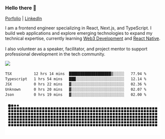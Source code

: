 <h3 align="left">Hello there 👋</h3>

<a align="left" href="https://shamah.dev">Porfolio</a> | <a href="https://www.linkedin.com/in/shamahdev/">LinkedIn</a>

I am a frontend engineer specializing in React, Next.js, and TypeScript. I build web applications and explore emerging technologies to expand my technical expertise, currently learning [Web3 Development](https://www.web3.university) and [React Native](https://reactnative.dev/).<br><br>I also volunteer as a speaker, facilitator, and project mentor to support professional development in the tech community.

<div align="left">
  <img src="https://skillicons.dev/icons?i=nextjs,react,ts,graphql,vite,gcp,supabase,docker,githubactions" height="36px" />
</div>

<!--START_SECTION:waka-->

```txt
TSX          12 hrs 14 mins  ███████████████████▒░░░░░   77.94 %
Typescript   1 hrs 54 mins   ███░░░░░░░░░░░░░░░░░░░░░░   12.14 %
JSX          0 hrs 22 mins   ▓░░░░░░░░░░░░░░░░░░░░░░░░   02.36 %
Unknown      0 hrs 20 mins   ▓░░░░░░░░░░░░░░░░░░░░░░░░   02.07 %
Json         0 hrs 19 mins   ▓░░░░░░░░░░░░░░░░░░░░░░░░   02.00 %
```

<!--END_SECTION:waka-->


<img src="https://raw.githubusercontent.com/shamahdev/shamahdev/output/snake.svg" alt="Snake animation" />
